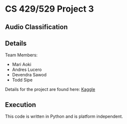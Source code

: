 # CS 429/529 Project 3
## Audio Classification

## Details

Team Members:
- Mari Aoki
- Andres Lucero
- Devendra Sawod
- Todd Sipe

Details for the project are found here: 
[Kaggle](https://www.kaggle.com/competitions/cs529-project-3-audio)


## Execution 

This code is written in Python and is platform independent.
